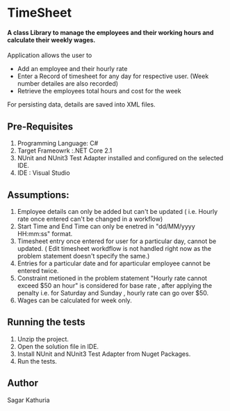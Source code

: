 # TimeSheet
#### A class Library to manage the employees and their working hours and calculate their weekly wages. 


Application allows the user to 

* Add an employee and their hourly rate
* Enter a Record of timesheet for any day for respective user. (Week number detailes are also recorded)
* Retrieve the employees total hours and cost for the week

For persisting data, details are saved into XML files.

## Pre-Requisites

1. Programming Language: C#
2. Target Frameowrk :.NET Core 2.1
3. NUnit and NUnit3 Test Adapter installed and configured on the selected IDE. 
4. IDE : Visual Studio

## Assumptions:

1. Employee details can only be added but can't be updated ( i.e. Hourly rate once entered can't be changed in a workflow)
2. Start Time and End Time can only be enetred in "dd/MM/yyyy HH:mm:ss" format.
3. Timesheet entry once entered for user for a particular day, cannot be updated. ( Edit timesheet workdflow is not handled right now as the problem statement doesn't specify the same.) 
4. Entries for a particular date and for aparticular employee cannot be entered twice.
5. Constraint metioned in the problem statement "Hourly rate cannot exceed $50 an hour" is considered for base rate , after applying the penalty i.e. for Saturday and Sunday , hourly rate can go over $50.
6. Wages can be calculated for week only.


## Running the tests 
1. Unzip the project.
2. Open the solution file in IDE.
3. Install NUnit and NUnit3 Test Adapter from Nuget Packages.
4. Run the tests.


## Author
Sagar Kathuria
